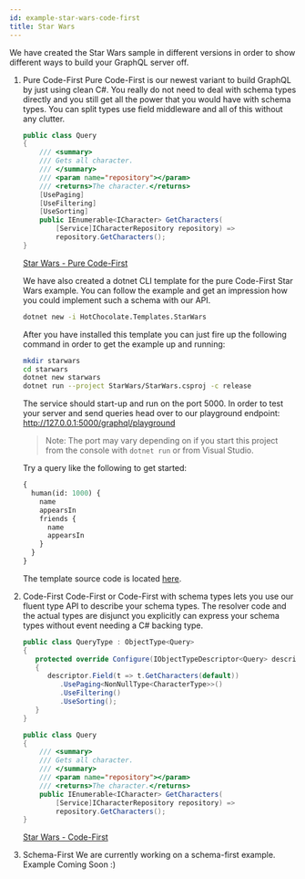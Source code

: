 ```yaml
---
id: example-star-wars-code-first
title: Star Wars
---
```


We have created the Star Wars sample in different versions in order to show different ways to build your GraphQL server off.

1. Pure Code-First
   Pure Code-First is our newest variant to build GraphQL by just using clean C#. You really do not need to deal with schema types directly and you still get all the power that you would have with schema types. You can split types use field middleware and all of this without any clutter.

   ```csharp
   public class Query
   {
       /// <summary>
       /// Gets all character.
       /// </summary>
       /// <param name="repository"></param>
       /// <returns>The character.</returns>
       [UsePaging]
       [UseFiltering]
       [UseSorting]
       public IEnumerable<ICharacter> GetCharacters(
           [Service]ICharacterRepository repository) =>
           repository.GetCharacters();
   }
   ```

   [Star Wars - Pure Code-First](https://github.com/ChilliCream/hotchocolate-examples/tree/master/PureCodeFirst)

   We have also created a dotnet CLI template for the pure Code-First Star Wars example. You can follow the example and get an impression how you could implement such a schema with our API.

   ```bash
   dotnet new -i HotChocolate.Templates.StarWars
   ```

   After you have installed this template you can just fire up the following command in order to get the example up and running:

   ```bash
   mkdir starwars
   cd starwars
   dotnet new starwars
   dotnet run --project StarWars/StarWars.csproj -c release
   ```

   The service should start-up and run on the port 5000. In order to test your server and send queries head over to our playground endpoint: http://127.0.0.1:5000/graphql/playground

   > Note: The port may vary depending on if you start this project from the console with `dotnet run` or from Visual Studio.

   Try a query like the following to get started:

   ```graphql
   {
     human(id: 1000) {
       name
       appearsIn
       friends {
         name
         appearsIn
       }
     }
   }
   ```

   The template source code is located [here](https://github.com/ChilliCream/hotchocolate/tree/master/examples).

2. Code-First
   Code-First or Code-First with schema types lets you use our fluent type API to describe your schema types. The resolver code and the actual types are disjunct you explicitly can express your schema types without event needing a C# backing type.

   ```csharp
   public class QueryType : ObjectType<Query>
   {
      protected override Configure(IObjectTypeDescriptor<Query> descriptor)
      {
         descriptor.Field(t => t.GetCharacters(default))
            .UsePaging<NonNullType<CharacterType>>()
            .UseFiltering()
            .UseSorting();
      }
   }

   public class Query
   {
       /// <summary>
       /// Gets all character.
       /// </summary>
       /// <param name="repository"></param>
       /// <returns>The character.</returns>
       public IEnumerable<ICharacter> GetCharacters(
           [Service]ICharacterRepository repository) =>
           repository.GetCharacters();
   }
   ```

   [Star Wars - Code-First](https://github.com/ChilliCream/hotchocolate-examples/tree/master/CodeFirst)

3. Schema-First
   We are currently working on a schema-first example. Example Coming Soon :)